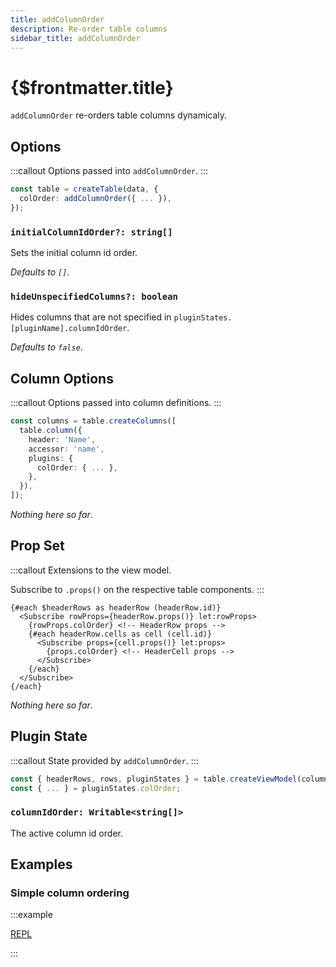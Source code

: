 ```yaml
---
title: addColumnOrder
description: Re-order table columns
sidebar_title: addColumnOrder
---
```


<script>
  import { useHljs } from '$lib/utils/useHljs';
  useHljs('ts');
</script>

# {$frontmatter.title}

`addColumnOrder` re-orders table columns dynamicaly.

## Options

:::callout
Options passed into `addColumnOrder`.
:::

```ts {3}
const table = createTable(data, {
  colOrder: addColumnOrder({ ... }),
});
```

### `initialColumnIdOrder?: string[]`

Sets the initial column id order.

_Defaults to `[]`_.

### `hideUnspecifiedColumns?: boolean`

Hides columns that are not specified in `pluginStates.[pluginName].columnIdOrder`.

_Defaults to `false`_.

## Column Options

:::callout
Options passed into column definitions.
:::

```ts {7}
const columns = table.createColumns([
  table.column({
    header: 'Name',
    accessor: 'name',
    plugins: {
      colOrder: { ... },
    },
  }),
]);
```

_Nothing here so far_.

## Prop Set

:::callout
Extensions to the view model.

Subscribe to `.props()` on the respective table components.
:::

```svelte
{#each $headerRows as headerRow (headerRow.id)}
  <Subscribe rowProps={headerRow.props()} let:rowProps>
    {rowProps.colOrder} <!-- HeaderRow props -->
    {#each headerRow.cells as cell (cell.id)}
      <Subscribe props={cell.props()} let:props>
        {props.colOrder} <!-- HeaderCell props -->
      </Subscribe>
    {/each}
  </Subscribe>
{/each}
```

_Nothing here so far_.

## Plugin State

:::callout
State provided by `addColumnOrder`.
:::

```ts {3}
const { headerRows, rows, pluginStates } = table.createViewModel(columns);
const { ... } = pluginStates.colOrder;
```

### `columnIdOrder: Writable<string[]>`

The active column id order.

## Examples

### Simple column ordering

:::example

[REPL](https://svelte.dev/repl/252964399eff408587ef164357aeb174?version=3.48.0)

<script>
  import SimpleColumnOrderDemo from './_demo/SimpleColumnOrderDemo.svelte'
</script>
<SimpleColumnOrderDemo />

:::

